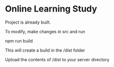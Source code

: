 # Online Learning Study
Project is already built.

To modify, make changes in src and run 

npm run build

This will create a build in the /dist folder


Upload the contents of /dist to your server directory
